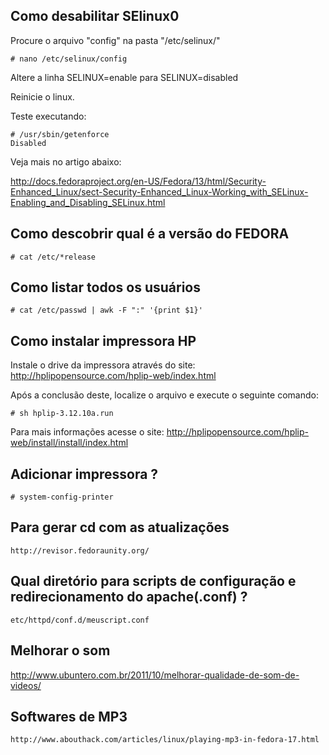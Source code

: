 Como desabilitar SElinux0
-------------------------

Procure o arquivo "config" na pasta "/etc/selinux/"

	# nano /etc/selinux/config

Altere a linha SELINUX=enable para SELINUX=disabled

Reinicie o linux.

Teste executando:

	# /usr/sbin/getenforce
	Disabled

Veja mais no artigo abaixo:

http://docs.fedoraproject.org/en-US/Fedora/13/html/Security-Enhanced_Linux/sect-Security-Enhanced_Linux-Working_with_SELinux-Enabling_and_Disabling_SELinux.html




Como descobrir qual é a versão do FEDORA
----------------------------------------

	# cat /etc/*release




Como listar todos os usuários
-----------------------------

	# cat /etc/passwd | awk -F ":" '{print $1}'



Como instalar impressora HP
---------------------------

Instale o drive da impressora através do site: http://hplipopensource.com/hplip-web/index.html

Após a conclusão deste, localize o arquivo e execute o seguinte comando:

	# sh hplip-3.12.10a.run

Para mais informações acesse o site: http://hplipopensource.com/hplip-web/install/install/index.html


Adicionar impressora ?
----------------------

	# system-config-printer


Para gerar cd com as atualizações
----------------------------------

	http://revisor.fedoraunity.org/



Qual diretório para scripts de configuração e redirecionamento do apache(.conf) ?
---------------------------------------------------------------------------------

	etc/httpd/conf.d/meuscript.conf





Melhorar o som
--------------

http://www.ubuntero.com.br/2011/10/melhorar-qualidade-de-som-de-videos/




Softwares de MP3
----------------

	http://www.abouthack.com/articles/linux/playing-mp3-in-fedora-17.html


